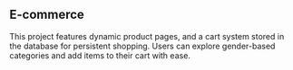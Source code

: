 ## E-commerce
This project features dynamic product pages, and a cart system stored in the database for persistent shopping. Users can explore gender-based categories and add items to their cart with ease.
